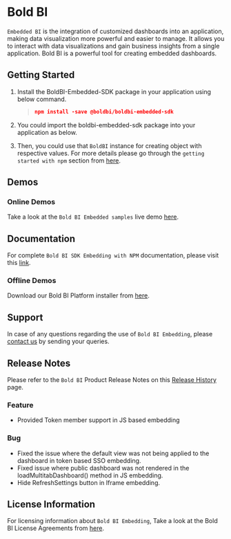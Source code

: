 # Bold BI

`Embedded BI` is the integration of customized dashboards into an application, making data visualization more powerful and easier to manage. It allows you to interact with data visualizations and gain business insights from a single application. Bold BI is a powerful tool for creating embedded dashboards.

## Getting Started

1. Install the BoldBI-Embedded-SDK package in your application using below command.
   >
   > ```json
   > npm install -save @boldbi/boldbi-embedded-sdk
   > ```

2. You could import the boldbi-embedded-sdk package into your application as below.
   <!-- >
   > ```json
   > import {BoldBI} from '@boldbi/boldbi-embedded-sdk';
   > ``` -->

3. Then, you could use that `BoldBI` instance for creating object with respective values. For more details please go through the `getting started with npm` section from [here](https://help.boldbi.com/embedding-options/embedding-using-npm-package/#create-bold-bi-instance).

## Demos

### Online Demos

Take a look at the `Bold BI Embedded samples` live demo [here](https://samples.boldbi.com/embed).

## Documentation

For complete `Bold BI SDK Embedding with NPM` documentation, please visit this [link](https://help.boldbi.com/embedding-options/embedding-using-npm-package/).

### Offline Demos

Download our Bold BI Platform installer from [here](https://www.boldbi.com/account).

## Support

In case of any questions regarding the use of `Bold BI Embedding`, please [contact us](mailto:support@boldbi.com) by sending your queries.

## Release Notes

Please refer to the `Bold BI` Product Release Notes on this [Release History](https://www.boldbi.com/release-history/) page.

### Feature

* Provided Token member support in JS based embedding

### Bug

* Fixed the issue where the default view was not being applied to the dashboard in token based SSO embedding.
* Fixed issue where public dashboard was not rendered in the loadMultitabDashboard() method in JS embedding.
* Hide RefreshSettings button in Iframe embedding.

## License Information

For licensing information about `Bold BI Embedding`, Take a look at the Bold BI License Agreements from [here](https://www.boldbi.com/terms-of-use).
